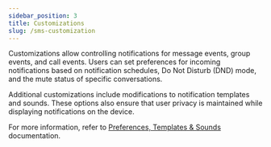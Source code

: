 ```yaml
---
sidebar_position: 3
title: Customizations
slug: /sms-customization
---
```


Customizations allow controlling notifications for message events, group events, and call events. Users can set preferences for incoming notifications based on notification schedules, Do Not Disturb (DND) mode, and the mute status of specific conversations.

Additional customizations include modifications to notification templates and sounds. These options also ensure that user privacy is maintained while displaying notifications on the device.

For more information, refer to [Preferences, Templates & Sounds](./preferences-templates-sounds) documentation.